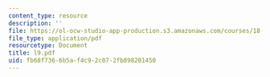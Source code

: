 ```yaml
---
content_type: resource
description: ''
file: https://ol-ocw-studio-app-production.s3.amazonaws.com/courses/18-433-combinatorial-optimization-fall-2003/fb68f7366b5af4c92c072fb898201450_l9.pdf
file_type: application/pdf
resourcetype: Document
title: l9.pdf
uid: fb68f736-6b5a-f4c9-2c07-2fb898201450
---
```

